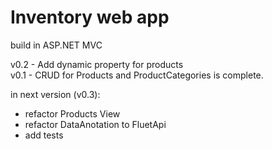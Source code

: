 # Inventory web app
build in ASP.NET MVC

v0.2 - Add dynamic property for products  
v0.1 - CRUD for Products and ProductCategories is complete.

in next version (v0.3):
- refactor Products View
- refactor DataAnotation to FluetApi
- add tests
